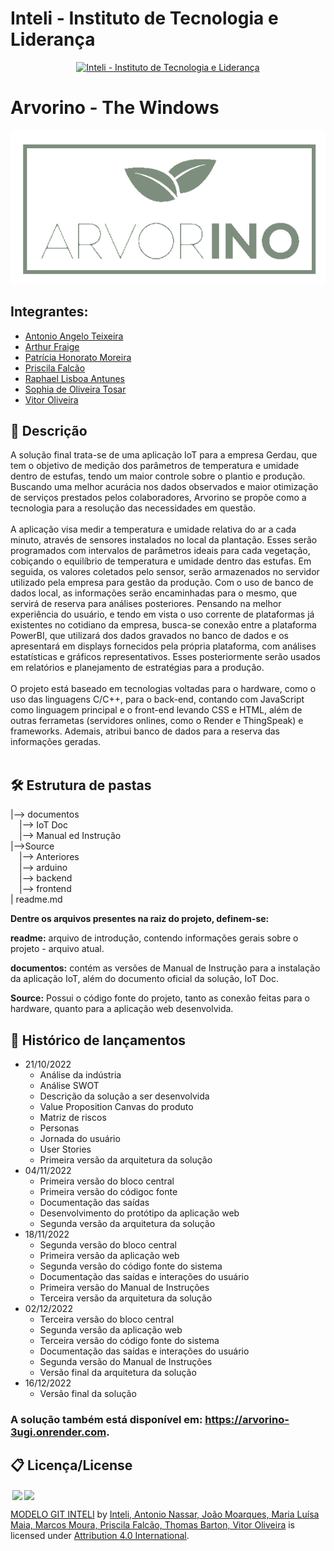 # Inteli - Instituto de Tecnologia e Liderança

<p align="center">
<a href= "https://www.inteli.edu.br/"><img src="https://www.inteli.edu.br/wp-content/uploads/2021/08/20172028/marca_1-2.png" alt="Inteli - Instituto de Tecnologia e Liderança" border="0"></a>
</p>

# Arvorino - The Windows
<p align="center">
<img src="https://github.com/PriscilaFalcao/The-Windows-Server/blob/main/frontend3/resources/imagens/arvorino.png?raw=true" alt="Inteli - Instituto de Tecnologia e Liderança" border="0">
</p>

## Integrantes:
- <a href="https://www.linkedin.com/in/antonio-angelo-teixeira-a70b781a7/"> Antonio Angelo Teixeira</a>
- <a href="https://www.linkedin.com/in/arthur-fraige/">Arthur Fraige</a>
- <a href="https://www.linkedin.com/in/patriciahonorato/">Patrícia Honorato Moreira</a>
- <a href="https://www.linkedin.com/in/priscila-falc%C3%A3o-3435a1244/">Priscila Falcão</a>
- <a href="https://www.linkedin.com/in/raphael-lisboa/">Raphael Lisboa Antunes</a>
- <a href="https://www.linkedin.com/in/sophia-de-oliveira-tosar-aba7ab23b/">Sophia de Oliveira Tosar</a> 
- <a href="https://www.linkedin.com/in/vitor-moura-de-oliveira-979002232/">Vitor Oliveira</a>

## 📝 Descrição
A solução final trata-se de uma aplicação IoT para a empresa Gerdau, que tem o objetivo de medição dos parâmetros de temperatura e umidade dentro de estufas, tendo um maior controle sobre o plantio e produção. Buscando uma melhor acurácia nos dados observados e maior otimização de serviços prestados pelos colaboradores, Arvorino se propõe como a tecnologia para a resolução das necessidades em questão. 
<br><br>
A aplicação visa medir a temperatura e umidade relativa do ar a cada minuto, através de sensores instalados no local da plantação. Esses serão programados com intervalos de parâmetros ideais para cada vegetação, cobiçando o equilíbrio de temperatura e umidade dentro das estufas. Em seguida, os valores coletados pelo sensor, serão armazenados no servidor utilizado pela empresa para gestão da produção. Com o uso de banco de dados local, as informações serão encaminhadas para o mesmo, que servirá de reserva para análises posteriores.
Pensando na melhor experiência do usuário, e tendo em vista o uso corrente de plataformas já existentes no cotidiano da empresa, busca-se conexão entre a plataforma PowerBI, que utilizará dos dados gravados no banco de dados e os apresentará em displays fornecidos pela própria plataforma, com análises estatísticas e gráficos representativos. Esses posteriormente serão usados em relatórios e planejamento de estratégias para a produção.
<br><br>
O projeto está baseado em tecnologias voltadas para o hardware, como o uso das linguagens C/C++, para o back-end, contando com JavaScript como linguagem principal e o front-end levando CSS e HTML, além de outras ferrametas (servidores onlines, como o Render e ThingSpeak) e frameworks. Ademais, atribui banco de dados para a reserva das informações geradas.
<br><br>

## 🛠 Estrutura de pastas
|--> documentos<br>
  &emsp;|--> IoT Doc<br>
  &emsp;|--> Manual ed Instrução<br>
|-->Source<br>
  &emsp;|--> Anteriores<br>
  &emsp;|--> arduino<br>
  &emsp;|--> backend<br>
  &emsp;|--> frontend<br>
| readme.md<br>

<b>Dentre os arquivos presentes na raiz do projeto, definem-se:</b>

<b>readme:</b> arquivo de introdução, contendo informações gerais sobre o projeto - arquivo atual.

<b>documentos:</b> contém as versões de Manual de Instrução para a instalação da aplicação IoT, além do documento oficial da solução, IoT Doc.

<b>Source:</b> Possui o código fonte do projeto, tanto as conexão feitas para o hardware, quanto para a aplicação web desenvolvida.

## 📆 Histórico de lançamentos

* 21/10/2022
    *  Análise da indústria
    *  Análise SWOT
    *  Descrição da solução a ser desenvolvida
    *  Value Proposition Canvas do produto
    *  Matriz de riscos
    *  Personas
    *  Jornada do usuário
    *  User Stories
    *  Primeira versão da arquitetura da solução
* 04/11/2022
    *  Primeira versão do bloco central
    *  Primeira versão do códigoc fonte
    *  Documentação das saídas
    *  Desenvolvimento do protótipo da aplicação web
    *  Segunda versão da arquitetura da solução
* 18/11/2022
    *  Segunda versão do bloco central
    *  Primeira versão da aplicação web
    *  Segunda versão do código fonte do sistema
    *  Documentação das saídas e interações do usuário
    *  Primeira versão do Manual de Instruções
    *  Terceira versão da arquitetura da solução
* 02/12/2022
    *  Terceira versão do bloco central
    *  Segunda versão da aplicação web
    *  Terceira versão do código fonte do sistema
    *  Documentação das saídas e interações do usuário
    *  Segunda versão do Manual de Instruções
    *  Versão final da arquitetura da solução
* 16/12/2022
    * Versão final da solução
 

### A solução também está disponível em: <https://arvorino-3ugi.onrender.com>.

## 📋 Licença/License
<img style="height:22px!important;margin-left:3px;vertical-align:text-bottom;" src="https://mirrors.creativecommons.org/presskit/icons/cc.svg?ref=chooser-v1"><img style="height:22px!important;margin-left:3px;vertical-align:text-bottom;" src="https://mirrors.creativecommons.org/presskit/icons/by.svg?ref=chooser-v1"><p xmlns:cc="http://creativecommons.org/ns#" xmlns:dct="http://purl.org/dc/terms/"><a property="dct:title" rel="cc:attributionURL" href="https://github.com/Spidus/Teste_Final_1">MODELO GIT INTELI</a> by <a rel="cc:attributionURL dct:creator" property="cc:attributionName" href="#">Inteli, Antonio Nassar, João Moarques, Maria Luísa Maia, Marcos Moura, Priscila Falcão, Thomas Barton, Vitor Oliveira</a> is licensed under <a href="http://creativecommons.org/licenses/by/4.0/?ref=chooser-v1" target="_blank" rel="license noopener noreferrer" style="display:inline-block;">Attribution 4.0 International</a>.</p>
